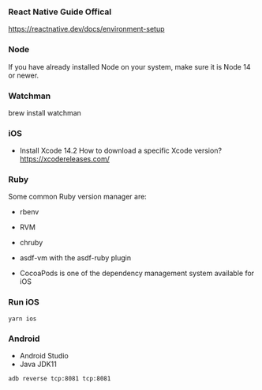 ### React Native Guide Offical
  https://reactnative.dev/docs/environment-setup
### Node
If you have already installed Node on your system, make sure it is Node 14 or newer.

### Watchman

brew install watchman

### iOS

- Install Xcode 14.2
  How to download a specific Xcode version?
  https://xcodereleases.com/
  
### Ruby

Some common Ruby version manager are:

- rbenv
- RVM
- chruby
- asdf-vm with the asdf-ruby plugin

- CocoaPods is one of the dependency management system available for iOS

### Run iOS
```
yarn ios
```
### Android

- Android Studio
- Java JDK11

```
adb reverse tcp:8081 tcp:8081
```